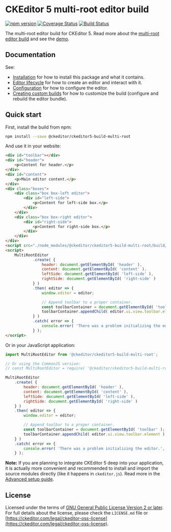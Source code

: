 CKEditor&nbsp;5 multi-root editor build
==============================================

[![npm version](https://badge.fury.io/js/%40ckeditor%2Fckeditor5-build-multi-root.svg)](https://www.npmjs.com/package/@ckeditor/ckeditor5-build-multi-root)
[![Coverage Status](https://coveralls.io/repos/github/ckeditor/ckeditor5/badge.svg?branch=master)](https://coveralls.io/github/ckeditor/ckeditor5?branch=master)
[![Build Status](https://travis-ci.com/ckeditor/ckeditor5.svg?branch=master)](https://app.travis-ci.com/github/ckeditor/ckeditor5)

The multi-root editor build for CKEditor&nbsp;5. Read more about the [multi-root editor build](https://ckeditor.com/docs/ckeditor5/latest/getting-started/legacy/installation-methods/predefined-builds.html#multi-root-editor) and see the [demo](https://ckeditor.com/docs/ckeditor5/latest/examples/builds/multi-root-editor.html).

## Documentation

See:

* [Installation](https://ckeditor.com/docs/ckeditor5/latest/installation/legacy/getting-started/quick-start.html) for how to install this package and what it contains.
* [Editor lifecycle](https://ckeditor.com/docs/ckeditor5/latest/installation/legacy/getting-started/editor-lifecycle.html) for how to create an editor and interact with it.
* [Configuration](https://ckeditor.com/docs/ckeditor5/latest/getting-started/setup/configuration.html) for how to configure the editor.
* [Creating custom builds](https://ckeditor.com/docs/ckeditor5/latest/installation/legacy/getting-started/quick-start.html#building-the-editor-from-source) for how to customize the build (configure and rebuild the editor bundle).

## Quick start

First, install the build from npm:

```bash
npm install --save @ckeditor/ckeditor5-build-multi-root
```

And use it in your website:

```html
<div id="toolbar"></div>
<div id="header">
	<p>Content for header.</p>
</div>
<div id="content">
	<p>Main editor content.</p>
</div>
<div class="boxes">
	<div class="box box-left editor">
		<div id="left-side">
			<p>Content for left-side box.</p>
		</div>
	</div>
	<div class="box box-right editor">
		<div id="right-side">
			<p>Content for right-side box.</p>
		</div>
	</div>
</div>
<script src="./node_modules/@ckeditor/ckeditor5-build-multi-root/build/ckeditor.js"></script>
<script>
	MultiRootEditor
			.create( {
				header: document.getElementById( 'header' ),
				content: document.getElementById( 'content' ),
				leftSide: document.getElementById( 'left-side' ),
				rightSide: document.getElementById( 'right-side' )
			} )
			.then( editor => {
				window.editor = editor;

				// Append toolbar to a proper container.
				const toolbarContainer = document.getElementById( 'toolbar' );
				toolbarContainer.appendChild( editor.ui.view.toolbar.element );
			} )
			.catch( error => {
				console.error( 'There was a problem initializing the editor.', error );
			} );
</script>

```

Or in your JavaScript application:

```js
import MultiRootEditor from '@ckeditor/ckeditor5-build-multi-root';

// Or using the CommonJS version:
// const MultiRootEditor = require( '@ckeditor/ckeditor5-build-multi-root' );

MultiRootEditor
	.create( {
		header: document.getElementById( 'header' ),
		content: document.getElementById( 'content' ),
		leftSide: document.getElementById( 'left-side' ),
		rightSide: document.getElementById( 'right-side' )
	} )
	.then( editor => {
		window.editor = editor;

		// Append toolbar to a proper container.
		const toolbarContainer = document.getElementById( 'toolbar' );
		toolbarContainer.appendChild( editor.ui.view.toolbar.element );
	} )
	.catch( error => {
		console.error( 'There was a problem initializing the editor.', error );
	} );
```

**Note:** If you are planning to integrate CKEditor&nbsp;5 deep into your application, it is actually more convenient and recommended to install and import the source modules directly (like it happens in `ckeditor.js`). Read more in the [Advanced setup guide](https://ckeditor.com/docs/ckeditor5/latest/getting-started/legacy/advanced/advanced-setup.html).

## License

Licensed under the terms of [GNU General Public License Version 2 or later](http://www.gnu.org/licenses/gpl.html). For full details about the license, please check the `LICENSE.md` file or [https://ckeditor.com/legal/ckeditor-oss-license](https://ckeditor.com/legal/ckeditor-oss-license).
